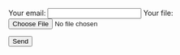 <form
  action="https://formspree.io/xzbjrzbr"
  method="POST"
  enctype="multipart/form-data"
>
  <label>
    Your email:
    <input type="text" name="_replyto">
  </label>
  <label>
    Your file:
    <input type="file" name="upload">
  </label>

  <button type="submit">Send</button>
</form>
